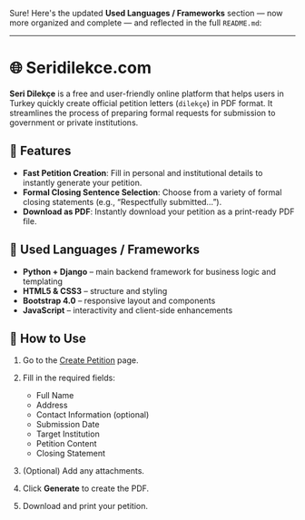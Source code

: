Sure! Here's the updated **Used Languages / Frameworks** section — now more organized and complete — and reflected in the full `README.md`:

---

# 🌐 Seridilekce.com

**Seri Dilekçe** is a free and user-friendly online platform that helps users in Turkey quickly create official petition letters (`dilekçe`) in PDF format. It streamlines the process of preparing formal requests for submission to government or private institutions.


## 🚀 Features

* **Fast Petition Creation**: Fill in personal and institutional details to instantly generate your petition.
* **Formal Closing Sentence Selection**: Choose from a variety of formal closing statements (e.g., “Respectfully submitted…”).
* **Download as PDF**: Instantly download your petition as a print-ready PDF file.


## 🧱 Used Languages / Frameworks

* **Python + Django** – main backend framework for business logic and templating
* **HTML5 & CSS3** – structure and styling
* **Bootstrap 4.0** – responsive layout and components
* **JavaScript** – interactivity and client-side enhancements

## 📝 How to Use

1. Go to the [Create Petition](https://seridilekce.com/dilekceyaz) page.
2. Fill in the required fields:

   * Full Name
   * Address
   * Contact Information (optional)
   * Submission Date
   * Target Institution
   * Petition Content
   * Closing Statement
3. (Optional) Add any attachments.
4. Click **Generate** to create the PDF.
5. Download and print your petition.

